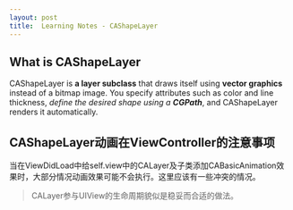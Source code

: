 ```yaml
---
layout: post
title:  Learning Notes - CAShapeLayer
---
```


## What is CAShapeLayer
CAShapeLayer is **a layer subclass** that draws itself using **vector graphics** instead of a bitmap image. You specify attributes such as color and line thickness, *define the desired shape using a **CGPath***, and CAShapeLayer renders it automatically. 

## CAShapeLayer动画在ViewController的注意事项
当在ViewDidLoad中给self.view中的CALayer及子类添加CABasicAnimation效果时，大部分情况动画效果可能不会执行。这里应该有一些冲突的情况。

>CALayer参与UIView的生命周期貌似是稳妥而合适的做法。
